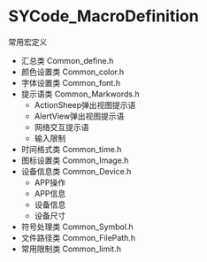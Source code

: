 # SYCode_MacroDefinition
常用宏定义

* 汇总类 Common_define.h
* 颜色设置类 Common_color.h
* 字体设置类 Common_font.h
* 提示语类 Common_Markwords.h
    * ActionSheep弹出视图提示语
    * AlertView弹出视图提示语
    * 网络交互提示语
    * 输入限制
* 时间格式类 Common_time.h
* 图标设置类 Common_Image.h
* 设备信息类 Common_Device.h
    * APP操作
    * APP信息
    * 设备信息
    * 设备尺寸
* 符号处理类 Common_Symbol.h
* 文件路径类 Common_FilePath.h
* 常用限制类 Common_limit.h
